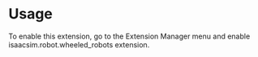 # Usage

To enable this extension, go to the Extension Manager menu and enable isaacsim.robot.wheeled_robots extension.

